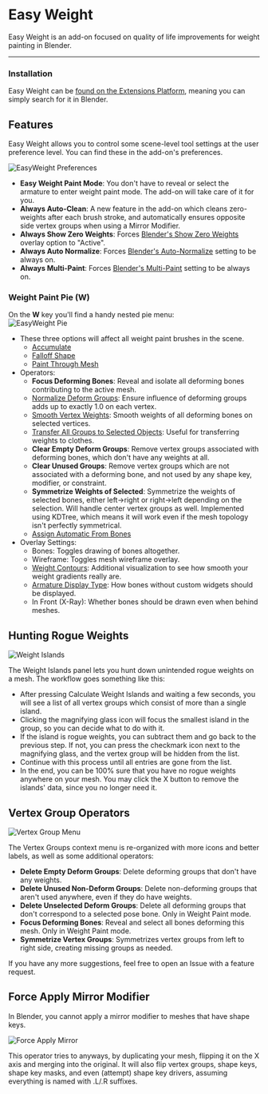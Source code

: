 # Easy Weight

Easy Weight is an add-on focused on quality of life improvements for weight painting in Blender.

---

### Installation
Easy Weight can be [found on the Extensions Platform](https://extensions.blender.org/add-ons/easyweight/), meaning you can simply search for it in Blender.

## Features

Easy Weight allows you to control some scene-level tool settings at the user preference level. You can find these in the add-on's preferences.

![EasyWeight Preferences](../media/addons/easy_weight/prefs.png)

- **Easy Weight Paint Mode**: You don't have to reveal or select the armature to enter weight paint mode. The add-on will take care of it for you.
- **Always Auto-Clean**: A new feature in the add-on which cleans zero-weights after each brush stroke, and automatically ensures opposite side vertex groups when using a Mirror Modifier.
- **Always Show Zero Weights**: Forces [Blender's Show Zero Weights](https://docs.blender.org/manual/en/latest/editors/3dview/display/overlays.html#bpy-types-toolsettings-vertex-group-user) overlay option to "Active".
- **Always Auto Normalize**: Forces [Blender's Auto-Normalize](https://docs.blender.org/manual/en/latest/sculpt_paint/weight_paint/tool_settings/options.html#bpy-types-toolsettings-use-auto-normalize) setting to be always on.
- **Always Multi-Paint**: Forces [Blender's Multi-Paint](https://docs.blender.org/manual/en/latest/sculpt_paint/weight_paint/tool_settings/options.html#bpy-types-toolsettings-use-multipaint) setting to be always on.

### Weight Paint Pie (W)
On the **W** key you'll find a handy nested pie menu:  
![EasyWeight Pie](../media/addons/easy_weight/pie.png)

- These three options will affect all weight paint brushes in the scene.
    - [Accumulate](https://docs.blender.org/manual/en/latest/sculpt_paint/brush/brush_settings.html#advanced)
    - [Falloff Shape](https://docs.blender.org/manual/en/latest/sculpt_paint/brush/falloff.html)
    - [Paint Through Mesh](https://docs.blender.org/manual/en/latest/sculpt_paint/brush/brush_settings.html#advanced)
- Operators:
    - **Focus Deforming Bones**: Reveal and isolate all deforming bones contributing to the active mesh.
    - [Normalize Deform Groups](https://docs.blender.org/manual/en/latest/sculpt_paint/weight_paint/editing.html#bpy-ops-object-vertex-group-normalize-all): Ensure influence of deforming groups adds up to exactly 1.0 on each vertex.
    - [Smooth Vertex Weights](https://docs.blender.org/manual/en/latest/sculpt_paint/weight_paint/editing.html#smooth): Smooth weights of all deforming bones on selected vertices.
    - [Transfer All Groups to Selected Objects](https://docs.blender.org/manual/en/latest/sculpt_paint/weight_paint/editing.html#transfer-weights): Useful for transferring weights to clothes.
    - **Clear Empty Deform Groups**: Remove vertex groups associated with deforming bones, which don't have any weights at all.
    - **Clear Unused Groups**: Remove vertex groups which are not associated with a deforming bone, and not used by any shape key, modifier, or constraint.
    - **Symmetrize Weights of Selected**: Symmetrize the weights of selected bones, either left->right or right->left depending on the selection. Will handle center vertex groups as well. Implemented using KDTree, which means it will work even if the mesh topology isn't perfectly symmetrical.
    - [Assign Automatic From Bones](https://docs.blender.org/manual/en/latest/sculpt_paint/weight_paint/editing.html#bpy-ops-paint-weight-from-bones)
- Overlay Settings:
    - Bones: Toggles drawing of bones altogether.
    - Wireframe: Toggles mesh wireframe overlay.
    - [Weight Contours](https://docs.blender.org/manual/en/latest/editors/3dview/display/overlays.html#weight-paint-overlays): Additional visualization to see how smooth your weight gradients really are.
    - [Armature Display Type](https://docs.blender.org/manual/en/latest/animation/armatures/properties/display.html#bpy-types-armature-display-type): How bones without custom widgets should be displayed.
    - In Front (X-Ray): Whether bones should be drawn even when behind meshes.

## Hunting Rogue Weights

![Weight Islands](../media/addons/easy_weight/weight_islands.png)

The Weight Islands panel lets you hunt down unintended rogue weights on a mesh. The workflow goes something like this:
- After pressing Calculate Weight Islands and waiting a few seconds, you will see a list of all vertex groups which consist of more than a single island. 
- Clicking the magnifying glass icon will focus the smallest island in the group, so you can decide what to do with it.
- If the island is rogue weights, you can subtract them and go back to the previous step. If not, you can press the checkmark icon next to the magnifying glass, and the vertex group will be hidden from the list.
- Continue with this process until all entries are gone from the list.
- In the end, you can be 100% sure that you have no rogue weights anywhere on your mesh. You may click the X button to remove the islands' data, since you no longer need it.

## Vertex Group Operators

![Vertex Group Menu](../media/addons/easy_weight/vg_context_menu.png)

The Vertex Groups context menu is re-organized with more icons and better labels, as well as some additional operators:
- **Delete Empty Deform Groups**: Delete deforming groups that don't have any weights.  
- **Delete Unused Non-Deform Groups**: Delete non-deforming groups that aren't used anywhere, even if they do have weights.  
- **Delete Unselected Deform Groups**: Delete all deforming groups that don't correspond to a selected pose bone. Only in Weight Paint mode.  
- **Focus Deforming Bones**: Reveal and select all bones deforming this mesh. Only in Weight Paint mode.  
- **Symmetrize Vertex Groups**: Symmetrizes vertex groups from left to right side, creating missing groups as needed.  

If you have any more suggestions, feel free to open an Issue with a feature request.

## Force Apply Mirror Modifier
In Blender, you cannot apply a mirror modifier to meshes that have shape keys.  

![Force Apply Mirror](../media/addons/easy_weight/force_apply_mirror.png)

This operator tries to anyways, by duplicating your mesh, flipping it on the X axis and merging into the original. It will also flip vertex groups, shape keys, shape key masks, and even (attempt) shape key drivers, assuming everything is named with .L/.R suffixes.  
